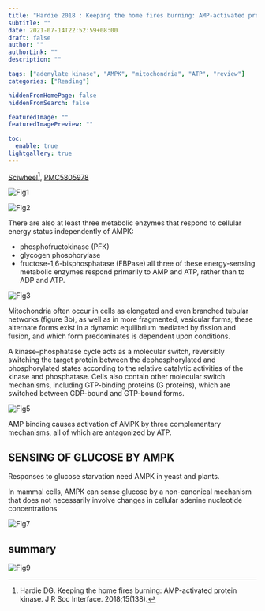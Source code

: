 ```yaml
---
title: "Hardie 2018 : Keeping the home fires burning: AMP-activated protein kinase"
subtitle: ""
date: 2021-07-14T22:52:59+08:00
draft: false
author: ""
authorLink: ""
description: ""

tags: ["adenylate kinase", "AMPK", "mitochondria", "ATP", "review"]
categories: ["Reading"]

hiddenFromHomePage: false
hiddenFromSearch: false

featuredImage: ""
featuredImagePreview: ""

toc:
  enable: true
lightgallery: true
---
```


[Sciwheel](https://sciwheel.com/work/#/items/7457141/)[^Hardie2018], [PMC5805978](http://www.ncbi.nlm.nih.gov/pmc/articles/PMC5805978)

[^Hardie2018]: Hardie DG. Keeping the home fires burning: AMP-activated protein kinase. J R Soc Interface. 2018;15(138).

<!--more-->

![Fig1](https://www.ncbi.nlm.nih.gov/pmc/articles/PMC5805978/bin/rsif20170774-g1.jpg "Reactions catalysed by (a) ATPases or ATP synthases and (b) adenylate kinases.")

![Fig2](https://www.ncbi.nlm.nih.gov/pmc/articles/PMC5805978/bin/rsif20170774-g2.jpg "Schematic of the major catabolic pathways")

There are also at least three metabolic enzymes that respond to cellular energy status independently of AMPK:
- phosphofructokinase (PFK)
- glycogen phosphorylase
- fructose-1,6-bisphosphatase (FBPase)
all three of these energy-sensing metabolic enzymes respond primarily to AMP and ATP, rather than to ADP and ATP.

![Fig3](https://www.ncbi.nlm.nih.gov/pmc/articles/PMC5805978/bin/rsif20170774-g3.jpg "Mitochondrial structure and morphology")

Mitochondria often occur in cells as elongated and even branched tubular networks (figure 3b), as well as in more fragmented, vesicular forms; these alternate forms exist in a dynamic equilibrium mediated by fission and fusion, and which form predominates is dependent upon conditions.

A kinase–phosphatase cycle acts as a molecular switch, reversibly switching the target protein between the dephosphorylated and phosphorylated states according to the relative catalytic activities of the kinase and phosphatase. Cells also contain other molecular switch mechanisms, including GTP-binding proteins (G proteins), which are switched between GDP-bound and GTP-bound forms.

![Fig5](https://www.ncbi.nlm.nih.gov/pmc/articles/PMC5805978/bin/rsif20170774-g5.jpg "Tripartite mechanism for activation of AMPK by increases in the cellular AMP : ATP ratio")

AMP binding causes activation of AMPK by three complementary mechanisms, all of which are antagonized by ATP.

## SENSING OF GLUCOSE BY AMPK

Responses to glucose starvation need AMPK in yeast and plants.

In mammal cells, AMPK can sense glucose by a non-canonical mechanism that does not necessarily involve changes in cellular adenine nucleotide concentrations

![Fig7](https://www.ncbi.nlm.nih.gov/pmc/articles/PMC5805978/bin/rsif20170774-g7.jpg "Model for the non-canonical, AMP-independent activation of AMPK upon glucose starvation")

## summary

![Fig9](https://www.ncbi.nlm.nih.gov/pmc/articles/PMC5805978/bin/rsif20170774-g9.jpg "Summary of catabolic pathways (green) switched on and anabolic pathways (red) switched off when AMPK is activated")

